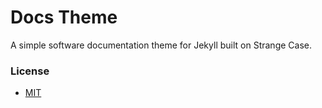 Docs Theme
============

A simple software documentation theme for Jekyll built on Strange Case. 

### License
* [MIT](http://opensource.org/licenses/MIT)